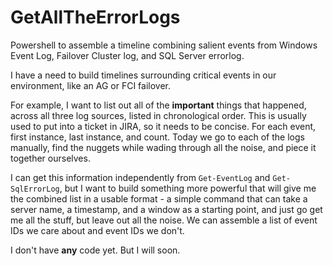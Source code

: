 # GetAllTheErrorLogs
Powershell to assemble a timeline combining salient events from Windows Event Log, Failover Cluster log, and SQL Server errorlog.

I have a need to build timelines surrounding critical events in our environment, like an AG or FCI failover.

For example, I want to list out all of the **important** things that happened, across all three log sources, listed in chronological order. This is usually used to put into a ticket in JIRA, so it needs to be concise. For each event, first instance, last instance, and count. Today we go to each of the logs manually, find the nuggets while wading through all the noise, and piece it together ourselves.

I can get this information independently from `Get-EventLog` and `Get-SqlErrorLog`, but I want to build something more powerful that will give me the combined list in a usable format - a simple command that can take a server name, a timestamp, and a window as a starting point, and just go get me all the stuff, but leave out all the noise. We can assemble a list of event IDs we care about and event IDs we don't.

I don't have **any** code yet. But I will soon.
